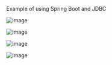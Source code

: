 Example of using Spring Boot and JDBC


![image](https://github.com/Bloody-Mary/jdbc-spring-example/assets/37978402/5931255c-95a4-464b-acad-82b09e324408)

![image](https://github.com/Bloody-Mary/jdbc-spring-example/assets/37978402/f7bd6a4e-304d-4355-9f96-1a8d4d6a7e01)

![image](https://github.com/Bloody-Mary/jdbc-spring-example/assets/37978402/17d2be58-a902-4f9e-879b-096b7d844e4f)

![image](https://github.com/Bloody-Mary/jdbc-spring-example/assets/37978402/917a1be9-1b36-4755-8985-5243da839bdc)
